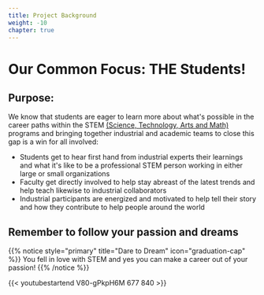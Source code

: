 ```yaml
---
title: Project Background
weight: -10
chapter: true
---
```


# Our Common Focus: THE Students!

## Purpose:

We know that students are eager to learn more about what's possible in the career paths within the STEM [(Science, Technology, Arts and Math)](https://madsciguys.org) programs and bringing together industrial and academic teams to close this gap is a win for all involved:

- Students get to hear first hand from industrial experts their learnings and what it's like to be a professional STEM person working in either large or small organizations
- Faculty get directly involved to help stay abreast of the latest trends and help teach likewise to industrial collaborators
- Industrial participants are energized and motivated to help tell their story and how they contribute to help people around the world

## Remember to follow your passion and dreams

{{% notice style="primary" title="Dare to Dream" icon="graduation-cap" %}}
You fell in love with STEM and yes you can make a career out of your passion!
{{% /notice %}}

{{< youtubestartend V80-gPkpH6M 677 840 >}}